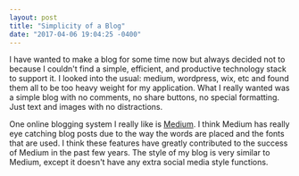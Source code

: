 ```yaml
---
layout: post
title: "Simplicity of a Blog"
date: "2017-04-06 19:04:25 -0400"
---
```


I have wanted to make a blog for some time now but always decided not to because I couldn't
find a simple, efficient, and productive technology stack to support it. I looked into the 
usual: medium, wordpress, wix, etc and found them all to be too heavy weight for my application.
What I really wanted was a simple blog with no comments, no share buttons, no special formatting.
Just text and images with no distractions.

One online blogging system I really like is [Medium](http://www.medium.com). I think Medium has really eye catching blog posts
due to the way the words are placed and the fonts that are used. I think these features have greatly 
contributed to the success of Medium in the past few years. The style of my blog is very similar to 
Medium, except it doesn't have any extra social media style functions.




